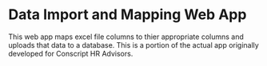 # Data Import and Mapping Web App
This web app maps excel file columns to thier appropriate columns and uploads that data to a database. This is a portion of the actual app originally developed for Conscript HR Advisors.
